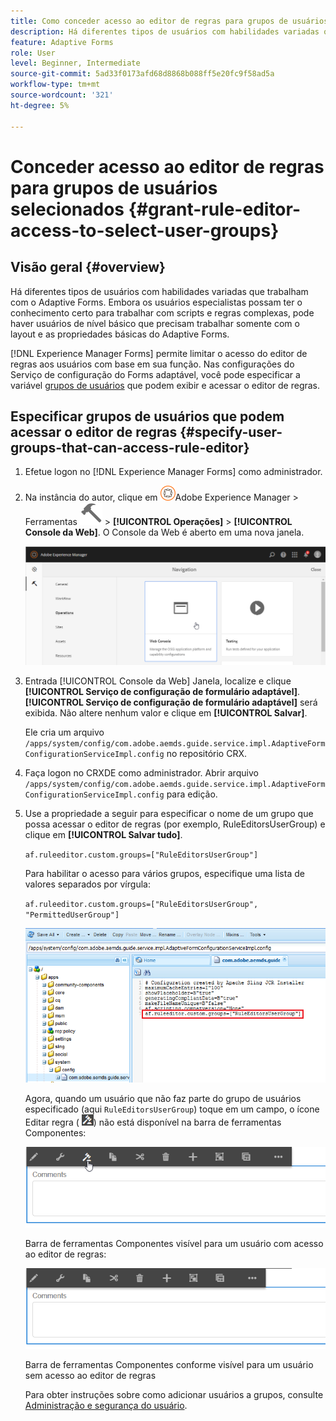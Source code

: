 ```yaml
---
title: Como conceder acesso ao editor de regras para grupos de usuários selecionados?
description: Há diferentes tipos de usuários com habilidades variadas que trabalham com o Adaptive Forms. Saiba como limitar o acesso do editor de regras aos usuários com base em sua função.
feature: Adaptive Forms
role: User
level: Beginner, Intermediate
source-git-commit: 5ad33f0173afd68d8868b088ff5e20fc9f58ad5a
workflow-type: tm+mt
source-wordcount: '321'
ht-degree: 5%

---
```



# Conceder acesso ao editor de regras para grupos de usuários selecionados {#grant-rule-editor-access-to-select-user-groups}

## Visão geral {#overview}

Há diferentes tipos de usuários com habilidades variadas que trabalham com o Adaptive Forms. Embora os usuários especialistas possam ter o conhecimento certo para trabalhar com scripts e regras complexas, pode haver usuários de nível básico que precisam trabalhar somente com o layout e as propriedades básicas do Adaptive Forms.

[!DNL Experience Manager Forms] permite limitar o acesso do editor de regras aos usuários com base em sua função. Nas configurações do Serviço de configuração do Forms adaptável, você pode especificar a variável [grupos de usuários](forms-groups-privileges-tasks.md) que podem exibir e acessar o editor de regras.

## Especificar grupos de usuários que podem acessar o editor de regras {#specify-user-groups-that-can-access-rule-editor}

1. Efetue logon no [!DNL Experience Manager Forms] como administrador.
1. Na instância do autor, clique em ![Adobe Experience Manager](assets/adobeexperiencemanager.png)Adobe Experience Manager > Ferramentas ![martelo](assets/hammer-icon.svg) > **[!UICONTROL Operações]** > **[!UICONTROL Console da Web]**. O Console da Web é aberto em uma nova janela.

   ![1-2](assets/1-2.png)

1. Entrada [!UICONTROL Console da Web] Janela, localize e clique **[!UICONTROL Serviço de configuração de formulário adaptável]**. **[!UICONTROL Serviço de configuração de formulário adaptável]** será exibida. Não altere nenhum valor e clique em **[!UICONTROL Salvar]**.

   Ele cria um arquivo `/apps/system/config/com.adobe.aemds.guide.service.impl.AdaptiveFormConfigurationServiceImpl.config` no repositório CRX.

1. Faça logon no CRXDE como administrador. Abrir arquivo `/apps/system/config/com.adobe.aemds.guide.service.impl.AdaptiveFormConfigurationServiceImpl.config` para edição.
1. Use a propriedade a seguir para especificar o nome de um grupo que possa acessar o editor de regras (por exemplo, RuleEditorsUserGroup) e clique em **[!UICONTROL Salvar tudo]**.

   `af.ruleeditor.custom.groups=["RuleEditorsUserGroup"]`

   Para habilitar o acesso para vários grupos, especifique uma lista de valores separados por vírgula:

   `af.ruleeditor.custom.groups=["RuleEditorsUserGroup", "PermittedUserGroup"]`

   ![Criar usuário](assets/create_user_new.png)

   Agora, quando um usuário que não faz parte do grupo de usuários especificado (aqui    `RuleEditorsUserGroup`) toque em um campo, o ícone Editar regra ( ![edit-rules1](assets/edit-rules1.png)) não está disponível na barra de ferramentas Componentes:

   ![componentstoolbarwithre](assets/componentstoolbarwithre.png)

   Barra de ferramentas Componentes visível para um usuário com acesso ao editor de regras:

   ![componentstoolbarwithoutre](assets/componentstoolbarwithoutre.png)

   Barra de ferramentas Componentes conforme visível para um usuário sem acesso ao editor de regras

   Para obter instruções sobre como adicionar usuários a grupos, consulte [Administração e segurança do usuário](https://experienceleague.adobe.com/docs/experience-manager-65/administering/security/security.html?lang=pt-BR).

